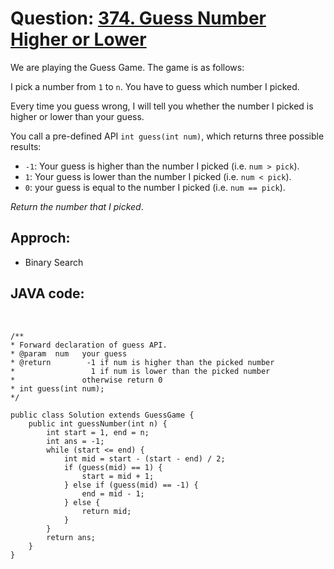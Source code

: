 # Question: [374. Guess Number Higher or Lower](https://leetcode.com/problems/guess-number-higher-or-lower/)

We are playing the Guess Game. The game is as follows:

I pick a number from `1` to `n`. You have to guess which number I picked.

Every time you guess wrong, I will tell you whether the number I picked is higher or lower than your guess.

You call a pre-defined API `int guess(int num)`, which returns three possible results:

- `-1`: Your guess is higher than the number I picked (i.e. `num > pick`).
- `1`: Your guess is lower than the number I picked (i.e. `num < pick`).
- `0`: your guess is equal to the number I picked (i.e. `num == pick`).

_Return the number that I picked_.

## Approch:

- Binary Search

## JAVA code:

<br>

    /**
    * Forward declaration of guess API.
    * @param  num   your guess
    * @return 	     -1 if num is higher than the picked number
    *			      1 if num is lower than the picked number
    *               otherwise return 0
    * int guess(int num);
    */

    public class Solution extends GuessGame {
        public int guessNumber(int n) {
            int start = 1, end = n;
            int ans = -1;
            while (start <= end) {
                int mid = start - (start - end) / 2;
                if (guess(mid) == 1) {
                    start = mid + 1;
                } else if (guess(mid) == -1) {
                    end = mid - 1;
                } else {
                    return mid;
                }
            }
            return ans;
        }
    }
